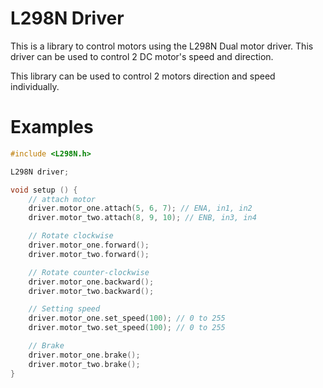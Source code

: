 # L298N Driver
This is a library to control motors using the L298N Dual motor driver. 
This driver can be used to control 2 DC motor's speed and direction.

This library can be used to control 2 motors direction and speed individually.

# Examples
```c++
#include <L298N.h>

L298N driver;

void setup () {
    // attach motor
    driver.motor_one.attach(5, 6, 7); // ENA, in1, in2
    driver.motor_two.attach(8, 9, 10); // ENB, in3, in4

    // Rotate clockwise
    driver.motor_one.forward();
    driver.motor_two.forward();

    // Rotate counter-clockwise
    driver.motor_one.backward();
    driver.motor_two.backward();

    // Setting speed
    driver.motor_one.set_speed(100); // 0 to 255
    driver.motor_two.set_speed(100); // 0 to 255

    // Brake
    driver.motor_one.brake();
    driver.motor_two.brake();
}

```